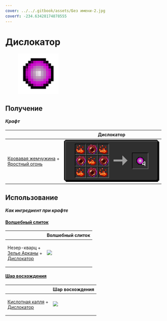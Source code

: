 ```yaml
---
cover: ../../.gitbook/assets/Без имени-2.jpg
coverY: -234.63428174878555
---
```


# Дислокатор

<figure><img src="../../.gitbook/assets/dislocator_128.png" alt=""><figcaption></figcaption></figure>

## Получение

#### _Крафт_

| ㅤ                                                                                                                      | Дислокатор                                |
| ---------------------------------------------------------------------------------------------------------------------- | ----------------------------------------- |
| <p><a href="blood_pearl_of_teleportation.md">Кровавая жемчужина</a> +<br><a href="fury_fire.md">Яростный огонь</a></p> | ![](../../.gitbook/assets/dislocator.png) |

## Использование

#### _Как ингредиент при крафте_

#### [Волшебный слиток](fairy\_ingot.md)

| ㅤ                                                                                                                    | Волшебный слиток                            |
| -------------------------------------------------------------------------------------------------------------------- | ------------------------------------------- |
| <p>Незер-кварц +<br><a href="weak_arcana_potion.md">Зелье Арканы</a> +<br><a href="dislocator.md">Дислокатор</a></p> | ![](../../.gitbook/assets/fairy\_ingot.png) |

#### [Шар восхождения](ascent\_projectile.md)

| ㅤ                                                                                        | Шар восхождения                                   |
| ---------------------------------------------------------------------------------------- | ------------------------------------------------- |
| <p><a href="acid.md">Кислотная капля</a> +<br><a href="dislocator.md">Дислокатор</a></p> | ![](../../.gitbook/assets/ascent\_projectile.png) |
